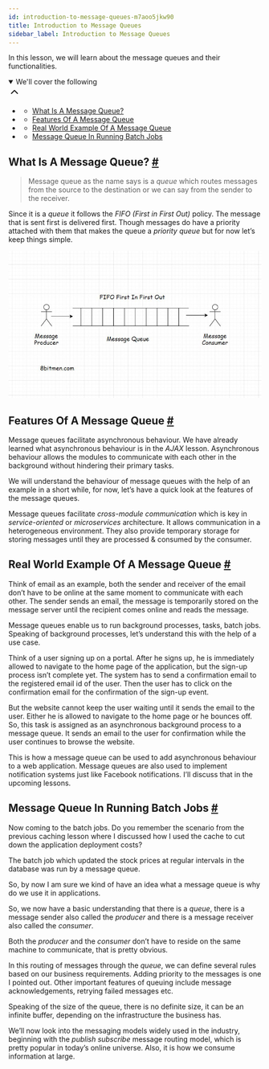 ```yaml
---
id: introduction-to-message-queues-m7aoo5jkw90
title: Introduction to Message Queues
sidebar_label: Introduction to Message Queues
---
```


<div class="PageSummary__TopLeft-sc-19qsvz4-36 fwauBw"><p class="PageSummary__Description-sc-19qsvz4-13 cPWwbw">In this lesson, we will learn about the message queues and their functionalities.</p><div class="PageSummary__Toc-sc-19qsvz4-39 gUDsJM"><details open="" class="styles__PageTOCStyled-rf9d2l-0 jgnDfg"><summary role="button" tabindex="0" class="styles__HeadingWrap-rf9d2l-1 jpKLlP">We'll cover the following<div rotate="0" color="black" size="24" display="inline-flex" name="icon-button" class="styles__IconButton-sc-12pjl04-0 bLjBRS"><svg xmlns="http://www.w3.org/2000/svg" width="24" height="24" viewBox="0 0 24 24" fill="none" stroke="currentColor" stroke-width="2" stroke-linecap="round" stroke-linejoin="round"><polyline points="18 15 12 9 6 15"></polyline></svg></div></summary><div class="markdown-container-div"><div class="markdownViewer Markdown__Viewer-sc-7qtuee-1 dZltoR" role="none"><ul>
<li>
<ul>
<li><a href="#what-is-a-message-queue">What Is A Message Queue?</a></li>
</ul>
</li>
<li>
<ul>
<li><a href="#features-of-a-message-queue">Features Of A Message Queue</a></li>
</ul>
</li>
<li>
<ul>
<li><a href="#real-world-example-of-a-message-queue">Real World Example Of A Message Queue</a></li>
</ul>
</li>
<li>
<ul>
<li><a href="#message-queue-in-running-batch-jobs">Message Queue In Running Batch Jobs</a></li>
</ul>
</li>
</ul>
</div></div></details></div></div><div class="styles__ViewerComponentViewStyled-sc-1xosrua-0 cvzEyH"><div><div><div><div><div class=""><div class=""><div class="markdown-container-div"><div class="markdownViewer Markdown__Viewer-sc-7qtuee-1 zJKNA" role="none"><h2 id="what-is-a-message-queue" data-id="35004a50d7fa15f37861ed4d155f14d5">What Is A Message Queue? <a class="markdownIt-Anchor" href="#what-is-a-message-queue"><span class="anchor-link">#</span></a></h2>
<blockquote data-id="4478421a64e68df6e3ee2dd52544cbde">
<p>Message queue as the name says is a <em>queue</em> which routes messages from the source to the destination or we can say from the sender to the receiver.</p>
</blockquote>
<p data-id="d2d494df4565bc5ebf53dee89fa6407d">Since it is a <em>queue</em> it follows the <em>FIFO (First in First Out)</em> policy. The message that is sent first is delivered first. Though messages do have a priority attached with them that makes the queue a <em>priority queue</em> but for now let’s keep things simple.</p>
<p data-id="d41d8cd98f00b204e9800998ecf8427e"><img src="assets/api_collection_6064040858091520_6411938009448448_page_6744669151035392_image_5927735367041024.jpeg" alt=""></p>
</div></div></div></div></div></div></div></div></div><div class="styles__ViewerComponentViewStyled-sc-1xosrua-0 cvzEyH"><div><div><div><div><div class=""><div class=""><div class="markdown-container-div"><div class="markdownViewer Markdown__Viewer-sc-7qtuee-1 zJKNA" role="none"><h2 id="features-of-a-message-queue" data-id="6d5a294bee98f604de3b6f3ab6a044a5">Features Of A Message Queue <a class="markdownIt-Anchor" href="#features-of-a-message-queue"><span class="anchor-link">#</span></a></h2>
<p data-id="97ac4c606e632d3ee3698807ebb81f31">Message queues facilitate asynchronous behaviour. We have already learned what asynchronous behaviour is in the <em>AJAX</em> lesson. Asynchronous behaviour allows the modules to communicate with each other in the background without hindering their primary tasks.</p>
<p data-id="373e205985b27ab9efc34438190dbbec">We will understand the behaviour of message queues with the help of an example in a short while, for now, let’s have a quick look at the features of the message queues.</p>
<p data-id="07512162417c0729e81d99228ca740b3">Message queues facilitate <em>cross-module communication</em> which is key in <em>service-oriented</em> or <em>microservices</em> architecture. It allows communication in a heterogeneous environment. They also provide temporary storage for storing messages until they are processed &amp; consumed by the consumer.</p>
</div></div></div></div></div></div></div></div></div><div class="styles__ViewerComponentViewStyled-sc-1xosrua-0 cvzEyH"><div><div><div><div><div class=""><div class=""><div class="markdown-container-div"><div class="markdownViewer Markdown__Viewer-sc-7qtuee-1 zJKNA" role="none"><h2 id="real-world-example-of-a-message-queue" data-id="94b2c840a081a08d4b841e127c78aca4">Real World Example Of A Message Queue <a class="markdownIt-Anchor" href="#real-world-example-of-a-message-queue"><span class="anchor-link">#</span></a></h2>
<p data-id="0f7da27367535ab7164f7ed4d1f8dbd1">Think of email as an example, both the sender and receiver of the email don’t have to be online at the same moment to communicate with each other.
The sender sends an email, the message is temporarily stored on the message server until the recipient comes online and reads the message.</p>
<p data-id="0cff77b83725968622918ac8a1f37d23">Message queues enable us to run background processes, tasks, batch jobs. Speaking of background processes, let’s understand this with the help of a use case.</p>
<p data-id="e47d93987a17c4bf8aa46704ee29aaf9">Think of a user signing up on a portal. After he signs up, he is immediately allowed to navigate to the home page of the application, but the sign-up process isn’t complete yet. The system has to send a confirmation email to the registered email id of the user. Then the user has to click on the confirmation email for the confirmation of the sign-up event.</p>
<p data-id="d69f63fc1e924e5577dee8a29f6535ec">But the website cannot keep the user waiting until it sends the email to the user. Either he is allowed to navigate to the home page or he bounces off.  So, this task is assigned as an asynchronous background process to a message queue. It sends an email to the user for confirmation while the user continues to browse the website.</p>
<p data-id="85cd3ec38a7f661dd6436e8968abd0cc">This is how a message queue can be used to add asynchronous behaviour to a web application. Message queues are also used to implement notification systems just like Facebook notifications. I’ll discuss that in the upcoming lessons.</p>
</div></div></div></div></div></div></div></div></div><div class="styles__ViewerComponentViewStyled-sc-1xosrua-0 cvzEyH"><div><div><div><div><div class=""><div class=""><div class="markdown-container-div"><div class="markdownViewer Markdown__Viewer-sc-7qtuee-1 zJKNA" role="none"><h2 id="message-queue-in-running-batch-jobs" data-id="6edc500940c46cb75ca2dfe32b795235">Message Queue In Running Batch Jobs <a class="markdownIt-Anchor" href="#message-queue-in-running-batch-jobs"><span class="anchor-link">#</span></a></h2>
<p data-id="298b44becbcfad8c9879aa473df9bcaa">Now coming to the batch jobs. Do you remember the scenario from the previous caching lesson where I discussed how I used the cache to cut down the application deployment costs?</p>
<p data-id="0a0b544eda769f7e5ffdedaa5f96dbcd">The batch job which updated the stock prices at regular intervals in the database was run by a message queue.</p>
<p data-id="0dbefcec464cd544da01c1709deb23dc">So, by now I am sure we kind of have an idea what a message queue is why do we use it in applications.</p>
</div></div></div></div></div></div></div></div></div><div class="styles__ViewerComponentViewStyled-sc-1xosrua-0 cvzEyH"><div><div><div><div><div class=""><div class=""><div class="markdown-container-div"><div class="markdownViewer Markdown__Viewer-sc-7qtuee-1 zJKNA" role="none"><p data-id="deea68f1ad85f9ad2226d4ee370f9cda">So, we now have a basic understanding that there is a <em>queue</em>, there is a message sender also called the <em>producer</em> and there is a message receiver also called the <em>consumer</em>.</p>
<p data-id="d08417b052ebe873c6bff27c626679f0">Both the <em>producer</em> and the <em>consumer</em> don’t have to reside on the same machine to communicate, that is pretty obvious.</p>
<p data-id="79dcc3255d9a06560f7e8c3f7d37abf5">In this routing of messages through the <em>queue</em>, we can define several rules based on our business requirements. Adding priority to the messages is one I pointed out. Other important features of queuing include message acknowledgements, retrying failed messages etc.</p>
<p data-id="39f93a23294cb8ab3f8c1fe652cd8bf9">Speaking of the size of the queue, there is no definite size, it can be an infinite buffer, depending on the infrastructure the business has.</p>
<p data-id="0ed18df4b5c45701e2dda0df35918c0f">We’ll now look into the messaging models widely used in the industry, beginning with the <em>publish subscribe</em> message routing model, which is pretty popular in today’s online universe. Also, it is how we consume information at large.</p>
</div></div></div></div></div></div></div></div></div>